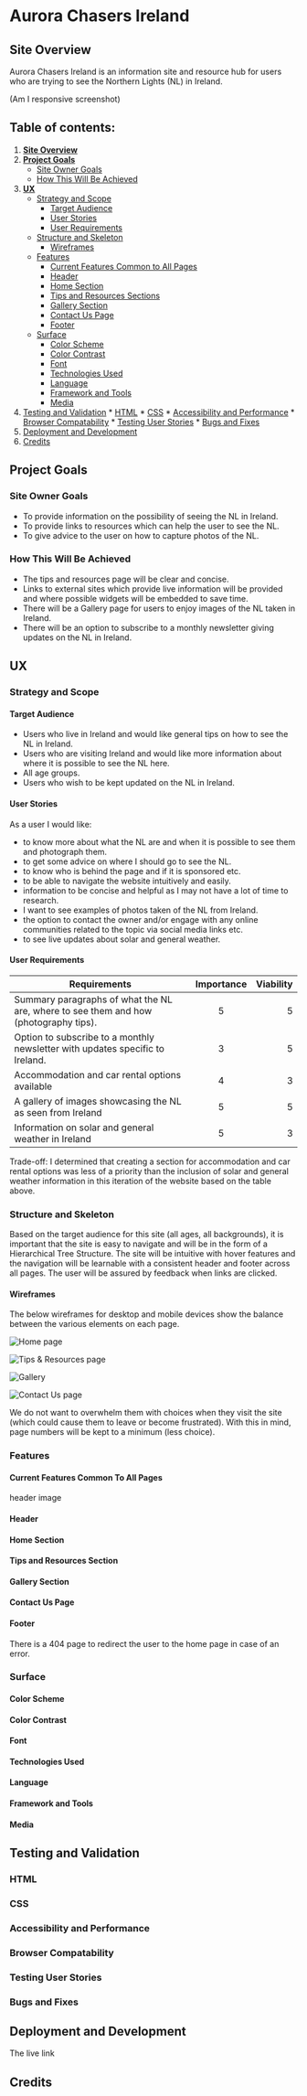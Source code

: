 # Aurora Chasers Ireland

## Site Overview
Aurora Chasers Ireland is an information site and resource hub for users who are trying to see the Northern Lights (NL) in Ireland. 

(Am I responsive screenshot)

## Table of contents:
1. [**Site Overview**](#site-overview)
2. [**Project Goals**](#project-goals)
    * [Site Owner Goals](#site-owner-goals)
    * [How This Will Be Achieved](#how-this-will-be-achieved)
3. [**UX**](#ux)
    * [Strategy and Scope](#strategy-and-scope)
        * [Target Audience](#target-audience)
        * [User Stories](#user-stories)
        * [User Requirements](#user-requirements)
    * [Structure and Skeleton](#structure-and-skeleton)
        * [Wireframes](#wireframes)
    * [Features](#features)
        * [Current Features Common to All Pages](#current-features-common-to-all-pages)
        * [Header](#header)
        * [Home Section](#home-section)
        * [Tips and Resources Sections](#tips-and-resources-section)
        * [Gallery Section](#gallery-section)
        * [Contact Us Page](#contact-us-page)
        * [Footer](#footer)
    * [Surface](#surface)
        * [Color Scheme](#color-scheme)
        * [Color Contrast](#color-contrast)
        * [Font](#font)
        * [Technologies Used](#technologies-used)
        * [Language](#language)
        * [Framework and Tools](#framework-and-tools)
        * [Media](#media)
4. [Testing and Validation](#testing-and-validation)
        * [HTML](#html)
        * [CSS](#css)
        * [Accessibility and Performance](#accessibility-and-performance)
        * [Browser Compatability](#browser-compatability)
        * [Testing User Stories](#testing-user-stories)
        * [Bugs and Fixes](#bugs-and-fixes)
5. [Deployment and Development](#deployment-and-development)
6. [Credits](#credits)

## Project Goals
### Site Owner Goals
* To provide information on the possibility of seeing the NL in Ireland.
* To provide links to resources which can help the user to see the NL.
* To give advice to the user on how to capture photos of the NL.

### How This Will Be Achieved
* The tips and resources page will be clear and concise.
* Links to external sites which provide live information will be provided and where possible widgets will be embedded to save time.
* There will be a Gallery page for users to enjoy images of the NL taken in Ireland.
* There will be an option to subscribe to a monthly newsletter giving updates on the NL in Ireland.


## UX
### Strategy and Scope

#### Target Audience
* Users who live in Ireland and would like general tips on how to see the NL in Ireland.
* Users who are visiting Ireland and would like more information about where it is possible to see the NL here.
* All age groups.
* Users who wish to be kept updated on the NL in Ireland.


#### User Stories
As a user I would like: 
* to know more about what the NL are and when it is possible to see them and photograph them.
* to get some advice on where I should go to see the NL.
* to know who is behind the page and if it is sponsored etc.
* to be able to navigate the website intuitively and easily.
* information to be concise and helpful as I may not have a lot of time to research.
* I want to see examples of photos taken of the NL from Ireland.
* the option to contact the owner and/or engage with any online communities related to the topic via social media links etc.
* to see live updates about solar and general weather.


#### User Requirements

| Requirements        | Importance           | Viability  |
| ------------- |:-----:| -----:|
|Summary paragraphs of what the NL are, where to see them and how (photography tips).    | 5 | 5 |
| Option to subscribe to a monthly newsletter with updates specific to Ireland.     | 3 | 5 |
| Accommodation and car rental options available | 4 | 3 |
| A gallery of images showcasing the NL as seen from Ireland      | 5 | 5 |
| Information on solar and general weather in Ireland| 5 | 3 |

Trade-off: I determined that creating a section for accommodation and car rental options was less of a priority than the inclusion of solar and general weather information in this iteration of the website based on the table above.

### Structure and Skeleton
Based on the target audience for this site (all ages, all backgrounds), it is important that the site is easy to navigate and will be in the form of a Hierarchical Tree Structure. The site will be intuitive with hover features and the navigation will be learnable with a consistent header and footer across all pages. The user will be assured by feedback when links are clicked.

#### Wireframes
The below wireframes for desktop and mobile devices show the balance between the various elements on each page. 

![Home page](https://github.com/modonohoe/aurora-chasers-ireland/tree/main/assets/images)

![Tips & Resources page](aurora-chasers-ireland/assets/images/wireframe-2.jpg)

![Gallery](aurora-chasers-ireland/assets/images/wireframe-3.jpg)

![Contact Us page](aurora-chasers-ireland/assets/images/wireframe-4.jpg)

We do not want to overwhelm them with choices when they visit the site (which could cause them to leave or become frustrated). With this in mind, page numbers will be kept to a minimum (less choice). 

### Features

#### Current Features Common To All Pages
header image
#### Header
#### Home Section
#### Tips and Resources Section 
#### Gallery Section
#### Contact Us Page
#### Footer
There is a 404 page to redirect the user to the home page in case of an error.
### Surface
#### Color Scheme
#### Color Contrast
#### Font
#### Technologies Used
#### Language
#### Framework and Tools
#### Media

## Testing and Validation
### HTML
### CSS
### Accessibility and Performance
### Browser Compatability
### Testing User Stories
### Bugs and Fixes

## Deployment and Development
The live link

## Credits